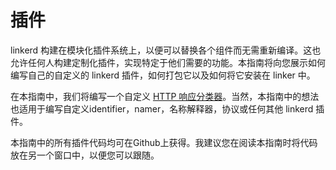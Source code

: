 # 插件

linkerd 构建在模块化插件系统上，以便可以替换各个组件而无需重新编译。这也允许任何人构建定制化插件，实现特定于他们需要的功能。本指南将向您展示如何编写自己的自定义的 linkerd 插件，如何打包它以及如何将它安装在 linker 中。

在本指南中，我们将编写一个自定义 [HTTP 响应分类器](https://linkerd.io/config/1.1.2/linkerd#http-response-classifiers)。当然，本指南中的想法也适用于编写自定义identifier，namer，名称解释器，协议或任何其他 linkerd 插件。

本指南中的所有插件代码均可在Github上获得。我建议您在阅读本指南时将代码放在另一个窗口中，以便您可以跟随。

